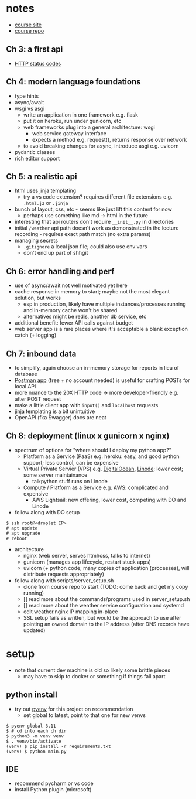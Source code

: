 
# notes
- [course site](https://training.talkpython.fm/courses/getting-started-with-fastapi)
- [course repo](https://github.com/talkpython/modern-apis-with-fastapi)

## Ch 3: a first api
- [HTTP status codes](https://www.webfx.com/web-development/glossary/http-status-codes/)

## Ch 4: modern language foundations

- type hints
- async/await
- wsgi vs asgi 
    - write an application in one framework e.g. flask
    - put it on heroku, run under gunicorn, etc
    - web frameworks plug into a general architecture: wsgi
        - web service gateway interface
        - expects a method e.g. request(), returns response over network
    - to avoid breaking changes for async, introduce asgi e.g. uvicorn
- pydantic classes
- rich editor support

## Ch 5: a realistic api
- html uses jinja templating 
    - try a vs code extension? requires different file extensions e.g. `.html.j2` or `.jinja`
- bunch of layout, css, etc - seems like just lift this content for now
    - perhaps use something like md -> html in the future
- interesting that api routers don't require `__init__.py` in directories
- initial `/weather` api path doesn't work as demonstrated in the lecture recording - requires exact path match (no extra params)
- managing secrets
    - `.gitignore` a local json file; could also use env vars
    -  don't end up part of shhgit 

## Ch 6: error handling and perf
- use of async/await not well motivated yet here
- cache response in memory to start; maybe not the most elegant solution, but works
    - esp in production, likely have multiple instances/processes running and in-memory cache won't be shared 
    - alternatives might be redis, another db service, etc
- additional benefit: fewer API calls against budget
- web server app is a rare places where it's acceptable a blank exception catch (+ logging)

## Ch 7: inbound data
- to simplify, again choose an in-memory storage for reports in lieu of database
- [Postman app](https://www.postman.com/) (free + no account needed) is useful for crafting POSTs for local API
- more nuance to the 20X HTTP code -> more developer-friendly e.g. after POST request
- make a little client app with `input()` and `localhost` requests
- jinja templating is a bit unintuitive 
- OpenAPI (fka Swagger) docs are neat

## Ch 8: deployment (linux x gunicorn x nginx)
- spectrum of options for "where should I deploy my python app?"
    - Platform as a Service (PaaS) e.g. heroku: easy, and good python support; less control, can be expensive
    - Virtual Private Servier (VPS) e.g. [DigitalOcean](https://m.do.co/c/a4ad5ae8d042), [Linode](talkpython.fm/linode): lower cost; some server maintainance
        - talkpython stuff runs on Linode
    - Compute / Platform as a Service e.g. AWS: complicated and expensive
        - AWS Lightsail: new offering, lower cost, competing with DO and Linode
- follow along with DO setup
```
$ ssh root@<droplet IP>
# apt update
# apt upgrade
# reboot
```
- architecture 
    - nginx (web server, serves html/css, talks to internet)
    - gunicorn (manages app lifecycle, restart stuck apps)
    - uvicorn (+ python code; many copies of application (processes), will distribute requests appropriately)
- follow along with scripts/server_setup.sh 
    - clone from course repo to start (TODO: come back and get my copy running)
    - [] read more about the commands/programs used in server_setup.sh
    - [] read more about the weather.service configuration and systemd
    - edit weather.nginx IP mapping in-place
    - SSL setup fails as written, but would be the approach to use after pointing an owned domain to the IP address (after DNS records have updated)






# setup

- note that current dev machine is old so likely some brittle pieces
    - may have to skip to docker or something if things fall apart

## python install

- try out [pyenv](https://github.com/pyenv/pyenv) for this project on recommendation
    - set global to latest, point to that one for new venvs

```
$ pyenv global 3.11
$ # cd into each ch dir 
$ python3 -m venv venv
$ . venv/bin/activate
(venv) $ pip install -r requirements.txt
(venv) $ python main.py  
```

## IDE

- recommend pycharm or vs code 
- install Python plugin (microsoft) 

